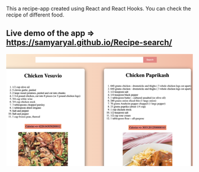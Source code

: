 This a recipe-app created using React and React Hooks. You can check the recipe of different food.

## Live demo of the app =>  https://samyaryal.github.io/Recipe-search/


![The preview of the application](/public/App.png)




